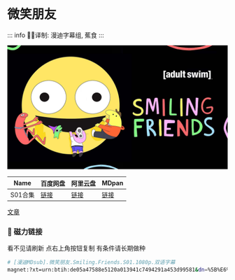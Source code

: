 # 微笑朋友

::: info
✍🏻译制: 漫迪字幕组, 蕉食
:::

![01.png](01.png)

| Name | 百度网盘 | 阿里云盘 | MDpan |
| --- | --- | --- | --- |
| S01合集 |[链接](https://pan.baidu.com/s/1NFdOT5A9JpE2lNkLWcMrOw?pwd=rp5x?pwd=rp5x) |[链接](https://www.aliyundrive.com/s/eso35Fc8KoJ) |[链接](https://mdpan.tk/%E5%BE%AE%E7%AC%91%E6%9C%8B%E5%8F%8B) |

[文章](%E6%96%87%E7%AB%A0%2048ab16502b3447dc9aaeb6c40a93ee87.csv)

### 🧲 磁力链接

看不见请刷新 点右上角按钮复制 有条件请长期做种

```bash
# [漫迪MDsub].微笑朋友.Smiling.Friends.S01.1080p.双语字幕
magnet:?xt=urn:btih:de05a47588e5120a013941c7494291a453d99581&dn=%5B%E6%BC%AB%E8%BF%AAMDsub%5D.%E5%BE%AE%E7%AC%91%E6%9C%8B%E5%8F%8B.Smiling.Friends.S01.1080p.%E5%8F%8C%E8%AF%AD%E5%AD%97%E5%B9%95&tr=http%3A%2F%2Falltorrents.net%3A80%2Fbt%2Fannounce.php&tr=http%3A%2F%2Fbluebird-hd.org%2Fannounce.php&tr=http%3A%2F%2Fwww.thetradersden.org%2Fforums%2Ftracker%2Fannounce.php&tr=http%3A%2F%2Ftracker.trancetraffic.com%3A80%2Fannounce.php&tr=http%3A%2F%2Firrenhaus.dyndns.dk%3A80%2Fannounce.php&tr=http%3A%2F%2F1337.abcvg.info%3A80%2Fannounce&tr=http%3A%2F%2Fbt.beatrice-raws.org%3A80%2Fannounce&tr=http%3A%2F%2Fwww.tribalmixes.com%3A80%2Fannounce.php&tr=http%3A%2F%2Fwww.wareztorrent.com%3A80%2Fannounce
```